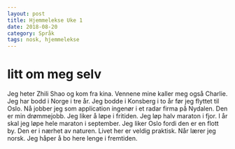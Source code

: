 ```yaml
---
layout: post
title: Hjemmelekse Uke 1
date: 2018-08-20
category: Språk
tags: nosk, hjemmelekse
---
```

# litt om meg selv 

Jeg heter Zhili Shao og kom fra kina. Vennene mine kaller meg også Charlie. Jeg har bodd i Norge i tre år. Jeg bodde i Konsberg i to år før jeg flyttet til Oslo. Nå jobber jeg som application ingenør i et radar firma på Nydalen. Den er min drømmejobb. Jeg liker å løpe i fritiden. Jeg løp halv maraton i fjor. I år skal jeg løpe hele maraton i september. Jeg liker Oslo fordi den er en flott by. Den er i nærhet av naturen. Livet her er veldig praktisk. Når lærer jeg norsk. Jeg håper å bo here lenge i fremtiden.